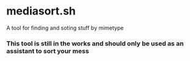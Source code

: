 # mediasort.sh
A tool for finding and soting stuff by mimetype

### This tool is still in the works and should only be used as an assistant to sort your mess
